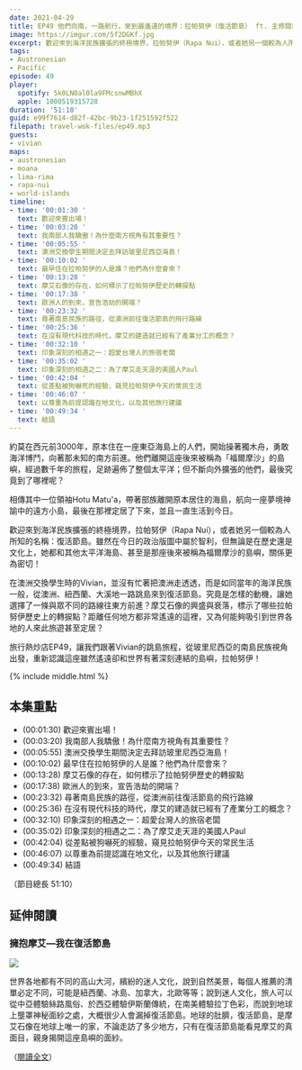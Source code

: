 ```yaml
---
date: 2021-04-29
title: EP49 他們向南，一路航行，來到最遙遠的境界：拉帕努伊（復活節島） ft. 主修閱讀、副修旅行的大學生 Vivian
image: https://imgur.com/5f2DGKf.jpg
excerpt: 歡迎來到海洋民族擴張的終極境界，拉帕努伊（Rapa Nui），或者她另一個較為人所知的名稱：復活節島。雖然在今日的政治版圖中屬於智利，但無論是在歷史還是文化上，她都和其他太平洋海島、甚至是那座後來被稱為福爾摩沙的島嶼，關係更為密切！讓我們跟著Vivian的跳島旅程，從玻里尼西亞的南島民族視角出發，重新認識這座雖然遙遠卻和世界有著深刻連結的島嶼吧！
tags:
- Austronesian
- Pacific
episode: 49
player:
  spotify: 5k0LN0al0la9FMcsnwMBhX
  apple: 1000519315728
duration: '51:10'
guid: e99f7614-d82f-42bc-9b23-1f251592f522
filepath: travel-wok-files/ep49.mp3
guests:
- vivian
maps:
- austronesian
- moana
- lima-rima
- rapa-nui
- world-islands
timeline:
- time: '00:01:30 '
  text: 歡迎來賓出場！
- time: '00:03:20 '
  text: 我南部人我驕傲！為什麼南方視角有其重要性？
- time: '00:05:55 '
  text: 澳洲交換學生期間決定去拜訪玻里尼西亞海島！
- time: '00:10:02 '
  text: 最早住在拉帕努伊的人是誰？他們為什麼會來？
- time: '00:13:28 '
  text: 摩艾石像的存在，如何標示了拉帕努伊歷史的轉捩點
- time: '00:17:38 '
  text: 歐洲人的到來，宣告浩劫的開端？
- time: '00:23:32 '
  text: 尋著南島民族的路徑，從澳洲前往復活節島的飛行路線
- time: '00:25:36 '
  text: 在沒有現代科技的時代，摩艾的建造就已經有了產業分工的概念？
- time: '00:32:10 '
  text: 印象深刻的相遇之一：超愛台灣人的旅宿老闆
- time: '00:35:02 '
  text: 印象深刻的相遇之二：為了摩艾走天涯的美國人Paul
- time: '00:42:04 '
  text: 從差點被狗嚇死的經驗，窺見拉帕努伊今天的常民生活
- time: '00:46:07 '
  text: 以尊重為前提認識在地文化，以及其他旅行建議
- time: '00:49:34 '
  text: 結語
---
```


約莫在西元前3000年，原本住在一座東亞海島上的人們，開始操著獨木舟，勇敢海洋博鬥，向著那未知的南方前進。他們離開這座後來被稱為「福爾摩沙」的島嶼，經過數千年的旅程，足跡遍佈了整個太平洋；但不斷向外擴張的他們，最後究竟到了哪裡呢？

相傳其中一位領袖Hotu Matu'a，帶著部族離開原本居住的海島，航向一座夢境神諭中的遠方小島，最後在那裡定居了下來，並且一直生活到今日。

歡迎來到海洋民族擴張的終極境界，拉帕努伊（Rapa Nui），或者她另一個較為人所知的名稱：復活節島。雖然在今日的政治版圖中屬於智利，但無論是在歷史還是文化上，她都和其他太平洋海島、甚至是那座後來被稱為福爾摩沙的島嶼，關係更為密切！

在澳洲交換學生時的Vivian，並沒有忙著把澳洲走透透，而是如同當年的海洋民族一般，從澳洲、紐西蘭、大溪地一路跳島來到復活節島。究竟是怎樣的動機，讓她選擇了一條與眾不同的路線往東方前進？摩艾石像的興盛與衰落，標示了哪些拉帕努伊歷史上的轉捩點？距離任何地方都非常遙遠的這裡，又為何能夠吸引到世界各地的人來此旅遊甚至定居？

旅行熱炒店EP49，讓我們跟著Vivian的跳島旅程，從玻里尼西亞的南島民族視角出發，重新認識這座雖然遙遠卻和世界有著深刻連結的島嶼，拉帕努伊！

{% include middle.html %}

## 本集重點

* (00:01:30) 歡迎來賓出場！
* (00:03:20) 我南部人我驕傲！為什麼南方視角有其重要性？
* (00:05:55) 澳洲交換學生期間決定去拜訪玻里尼西亞海島！
* (00:10:02) 最早住在拉帕努伊的人是誰？他們為什麼會來？
* (00:13:28) 摩艾石像的存在，如何標示了拉帕努伊歷史的轉捩點
* (00:17:38) 歐洲人的到來，宣告浩劫的開端？
* (00:23:32) 尋著南島民族的路徑，從澳洲前往復活節島的飛行路線
* (00:25:36) 在沒有現代科技的時代，摩艾的建造就已經有了產業分工的概念？
* (00:32:10) 印象深刻的相遇之一：超愛台灣人的旅宿老闆
* (00:35:02) 印象深刻的相遇之二：為了摩艾走天涯的美國人Paul
* (00:42:04) 從差點被狗嚇死的經驗，窺見拉帕努伊今天的常民生活
* (00:46:07) 以尊重為前提認識在地文化，以及其他旅行建議
* (00:49:34) 結語

（節目總長 51:10）

## 延伸閱讀

### 擁抱摩艾—我在復活節島

![](https://images.vocus.cc/b0033625-9e9b-4102-b280-01f3599658fe.jpg)

世界各地都有不同的高山大河，繽紛的迷人文化，說到自然美景，每個人推薦的清單必定不同，可能是紐西蘭、冰島、加拿大，北歐等等；說到迷人文化，旅人可以從中亞體驗絲路風俗、於西亞體驗伊斯蘭傳統，在南美體驗拉丁色彩，而說到地球上壟罩神秘面紗之處，大概很少人會漏掉復活節島。地球的肚臍，復活節島，是摩艾石像在地球上唯一的家，不論走訪了多少地方，只有在復活節島能看見摩艾的真面目，親身揭開這座島嶼的面紗。

（[閱讀全文](https://vocus.cc/article/5de7545ffd89780001d8c567)）

